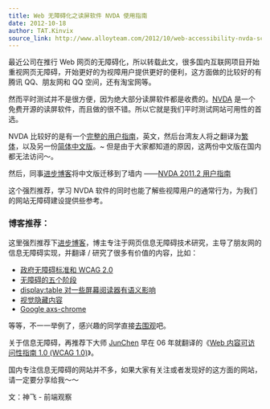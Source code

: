 ```yaml
---
title: Web 无障碍化之读屏软件 NVDA 使用指南
date: 2012-10-18
author: TAT.Kinvix
source_link: http://www.alloyteam.com/2012/10/web-accessibility-nvda-screen-reader-software-user-guide/
---
```


<!-- {% raw %} - for jekyll -->

最近公司在推行 Web 网页的无障碍化，所以转载此文，很多国内互联网项目开始重视网页无障碍，开始更好的为视障用户提供更好的便利，这方面做的比较好的有腾讯 QQ、朋友网和 QQ 空间，还有淘宝网等。

然而平时测试并不是很方便，因为绝大部分读屏软件都是收费的。[NVDA](http://www.nvda-project.org/) 是一个免费开源的读屏软件，而且做的很不错。所以它就是我们平时测试网站可用性的首选。

NVDA 比较好的是有一个[完整的用户指南](http://www.nvda-project.org/documentation/userGuide.html "NVDA User Guide")，英文，然后台湾友人将之翻译为[繁体](ftp://www.petofi-bp.sulinet.hu/magyar%20besz%E9dszintetiz%E1tor%20portable/documentation/zh_TW/userGuide.html "NVDA 用户指南（繁体）")，以及另一份[简体中文版](ftp://ftp.petofi-bp.sulinet.hu/magyar%20besz%E9dszintetiz%E1tor%20portable/documentation/zh_CN/userGuide.html "NVDA 用户指南（简体中文）")。~ 但是由于大家都知道的原因，这两份中文版在国内都无法访问～。

然后，同事[进步博客](http://www.topcss.org/ "进步博客")将中文版迁移到了墙内 ——[NVDA 2011.2 用户指南](http://www.topcss.org/demo/nvda-2011.2-user-guide.html "NVDA 2011.2 用户指南")

这个强烈推荐，学习 NVDA 软件的同时也能了解些视障用户的通常行为，为我们的网站无障碍建设提供些参考。

### 博客推荐：

这里强烈推荐下[进步博客](http://www.topcss.org/ "进步博客")，博主专注于网页信息无障碍技术研究，主导了朋友网的信息无障碍实现，并翻译 / 研究了很多有价值的内容，比如：

-   [政府无障碍标准和 WCAG 2.0](http://www.topcss.org/?p=493 "Permalink to 政府无障碍标准和 WCAG 2.0")
-   [无障碍的五个阶段](http://www.topcss.org/?p=440 "Permalink to 无障碍的五个阶段")
-   [display:table 对一些屏幕阅读器有语义影响](http://www.topcss.org/?p=436 "Permalink to display:table 对一些屏幕阅读器有语义影响")
-   [视觉隐藏内容](http://www.topcss.org/?p=418 "Permalink to 视觉隐藏内容")
-   [Google axs-chrome](http://www.topcss.org/?p=476 "Permalink to Google axs-chrome")

等等，不一一举例了，感兴趣的同学直接[去围观](http://www.topcss.org/?cat=1)吧。

关于信息无障碍，再推荐下大师 [JunChen](http://www.junchenwu.com/ "吴隽辰") 早在 06 年就翻译的《[Web 内容可访问性指南 1.0 (WCAG 1.0)](http://www.junchenwu.com/2006/02/wcag_10.html "Web 内容可访问性指南 1.0 (WCAG 1.0)")》。

国内专注信息无障碍的网站并不多，如果大家有关注或者发现好的这方面的网站，请一定要分享给我～～

文：神飞 - 前端观察

<!-- {% endraw %} - for jekyll -->